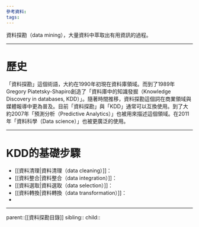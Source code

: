 ```yaml
---
參考資料:
tags:
---
```

資料探勘（data mining），大量資料中萃取出有用資訊的過程。
- - -
# 歷史
「資料探勘」這個術語，大約在1990年初現在資料庫領域。而到了1989年Gregory Piatetsky-Shapiro創造了「資料庫中的知識發掘（Knowledge Discovery in databases, KDD）」。隨著時間推移，資料探勘這個詞在商業領域與媒體報導中更為普及。目前「資料探勘」與「KDD」通常可以互換使用。到了大約2007年「預測分析（Predictive Analytics）」也被用來描述這個領域。在2011年「資料科學（Data science）」也被更廣泛的使用。
- - -
# KDD的基礎步驟
- [[資料清理|資料清理（data cleaning）]]：
- [[資料整合|資料整合（data integration）]]：
- [[資料選取|資料選取（data selection）]]：
- [[資料轉換|資料轉換（data transformation）]]：
- 
- - -
parent::[[資料探勘目錄]]
sibling::
child::